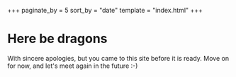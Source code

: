 +++
paginate_by = 5
sort_by = "date"
template = "index.html"
+++

# Here be dragons

With sincere apologies, but you came to this site before it is ready.
Move on for now, and let's meet again in the future :-)



